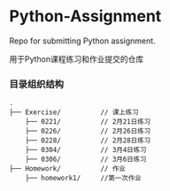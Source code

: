 # Python-Assignment
Repo for submitting Python assignment.

用于Python课程练习和作业提交的仓库  

### 目录组织结构
```
.
├── Exercise/          // 课上练习  
    ├── 0221/          // 2月21日练习  
    ├── 0226/          // 2月26日练习  
    ├── 0228/          // 2月28日练习  
    ├── 0304/          // 3月4日练习  
    ├── 0306/          // 3月6日练习  
├── Homework/          // 作业
    ├── homework1/     //第一次作业
```
